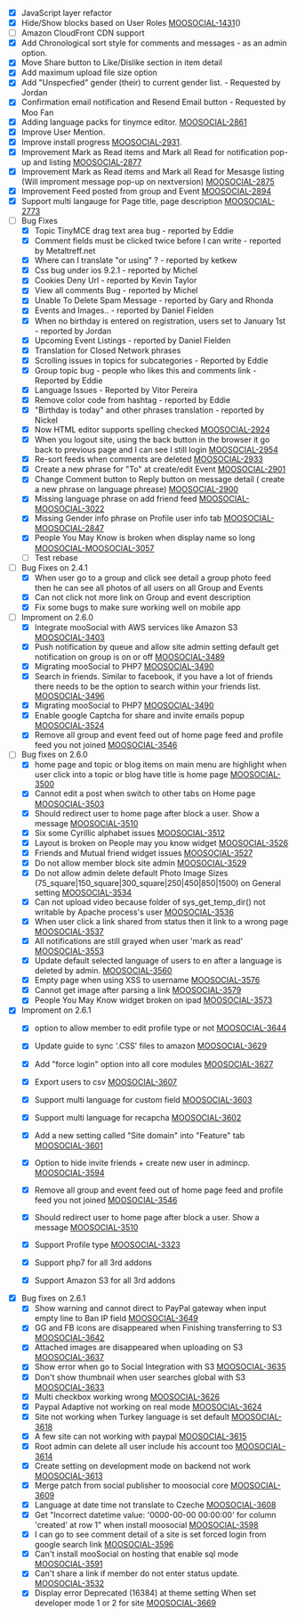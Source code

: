 - [x] JavaScript layer refactor
- [x] Hide/Show blocks based on User Roles [MOOSOCIAL-1431](MOOSOCIAL-1431)()
- [ ] Amazon CloudFront CDN support
- [x] Add Chronological sort style for comments and messages - as an admin option.
- [x] Move Share button to Like/Dislike section in item detail
- [x] Add maximum upload file size option
- [x] Add "Unspecfied" gender (their) to current gender list. - Requested by Jordan
- [x] Confirmation email notification and Resend Email button - Requested by Moo Fan
- [x] Adding language packs for tinymce editor. [MOOSOCIAL-2861](https://jira.socialloft.com/browse/MOOSOCIAL-2861)
- [x] Improve User Mention.
- [x] Improve install progress [MOOSOCIAL-2931](https://jira.socialloft.com/browse/MOOSOCIAL-2931).
- [x] Improvement Mark as Read items and Mark all Read for notification pop-up and listing  [MOOSOCIAL-2877](https://jira.socialloft.com/browse/MOOSOCIAL-2877)
- [x] Improvement Mark as Read items and Mark all Read for Mesasge listing (Will improment message pop-up on nextversion) [MOOSOCIAL-2875](https://jira.socialloft.com/browse/MOOSOCIAL-2875)
- [x] Improvement Feed posted from group and Event [MOOSOCIAL-2894](https://jira.socialloft.com/browse/MOOSOCIAL-2894)
- [x] Support multi langauge for Page title, page description [MOOSOCIAL-2773](https://jira.socialloft.com/browse/MOOSOCIAL-2773)
- [ ] Bug Fixes 
    - [x] Topic TinyMCE drag text area bug - reported by Eddie
    - [x] Comment fields must be clicked twice before I can write - reported by Metaltreff.net
    - [x] Where can I translate "or using" ? - reported by ketkew
    - [x] Css bug under ios 9.2.1 - reported by Michel
    - [x] Cookies Deny Url - reported by Kevin Taylor
    - [x] View all comments Bug - reported by Michel
    - [x] Unable To Delete Spam Message - reported by Gary and Rhonda
    - [x] Events and Images.. - reported by Daniel Fielden
    - [x] When no birthday is entered on registration, users set to January 1st - reported by Jordan
    - [x] Upcoming Event Listings - reported by Daniel Fielden
    - [x] Translation for Closed Network phrases
    - [x] Scrolling issues in topics for subcategories - Reported by Eddie
    - [x] Group topic bug - people who likes this and comments link - Reported by Eddie
    - [x] Language Issues - Reported by Vitor Pereira
    - [x] Remove color code from hashtag - reported by Eddie
    - [x] "Birthday is today" and other phrases translation - reported by Nickel
    - [x] Now HTML editor  supports spelling checked [MOOSOCIAL-2924](https://jira.socialloft.com/browse/MOOSOCIAL-2924) 
    - [x] When you logout site, using the back button in the browser it go back to previous page and I can see I still login [MOOSOCIAL-2954](https://jira.socialloft.com/browse/MOOSOCIAL-2954)
    - [x] Re-sort feeds when comments are deleted [MOOSOCIAL-2933](https://jira.socialloft.com/browse/MOOSOCIAL-2933)
    - [x] Create a new phrase for "To" at create/edit Event [MOOSOCIAL-2901](https://jira.socialloft.com/browse/MOOSOCIAL-2901)
    - [x] Change Comment button to Reply button on message detail ( create a new phrase on language phrease) [MOOSOCIAL-2900](https://jira.socialloft.com/browse/MOOSOCIAL-2900)
    - [x] Missing language phrase on add friend feed [MOOSOCIAL-MOOSOCIAL-3022](https://jira.socialloft.com/browse/MOOSOCIAL-MOOSOCIAL-3022)
    - [x] Missing Gender info phrase on Profile user info tab [MOOSOCIAL-MOOSOCIAL-2847](https://jira.socialloft.com/browse/MOOSOCIAL-MOOSOCIAL-2847)
    - [x] People You May Know is broken when display name so long [MOOSOCIAL-MOOSOCIAL-3057](https://jira.socialloft.com/browse/MOOSOCIAL-MOOSOCIAL-3057)
    - [ ] Test rebase
- [ ] Bug Fixes on 2.4.1
    - [x] When user go to a group and click see detail a group photo feed then he can see all photos of all users on all Group and Events
    - [x] Can not click not more link on Group and event description
    - [x] Fix some bugs to make sure working well on mobile app
     
- [ ] Improment on 2.6.0
    - [x] Integrate mooSocial with AWS services like Amazon S3 [MOOSOCIAL-3403](https://jira.socialloft.com/browse/MOOSOCIAL-3403)
    - [x] Push notification by queue and allow site admin setting default get notification on group is on or off [MOOSOCIAL-3489](https://jira.socialloft.com/browse/MOOSOCIAL-3489)
    - [x] Migrating mooSocial to PHP7 [MOOSOCIAL-3490](https://jira.socialloft.com/browse/MOOSOCIAL-3490)
    - [x]  Search in friends. Similar to facebook, if you have a lot of friends there needs to be the option to search within your friends list. [MOOSOCIAL-3496](https://jira.socialloft.com/browse/MOOSOCIAL-3496)
    - [x] Migrating mooSocial to PHP7 [MOOSOCIAL-3490](https://jira.socialloft.com/browse/MOOSOCIAL-3490)
    - [x] Enable google Captcha for share and invite emails popup [MOOSOCIAL-3524](https://jira.socialloft.com/browse/MOOSOCIAL-3524)
    - [x] Remove all group and event feed out of home page feed and profile feed you not joined [MOOSOCIAL-3546](https://jira.socialloft.com/browse/MOOSOCIAL-3546)

- [ ] Bug fixes on 2.6.0
    - [x] home page and topic or blog items on main menu are highlight when user click into a topic or blog have title is home page [MOOSOCIAL-3500](https://jira.socialloft.com/browse/MOOSOCIAL-3500)
    - [x] Cannot edit a post when switch to other tabs on Home page [MOOSOCIAL-3503](https://jira.socialloft.com/browse/MOOSOCIAL-3503)
    - [x] Should redirect user to home page after block a user. Show a message [MOOSOCIAL-3510](https://jira.socialloft.com/browse/MOOSOCIAL-3510)
    - [x] Six some Cyrillic alphabet issues [MOOSOCIAL-3512](https://jira.socialloft.com/browse/MOOSOCIAL-3512)
    - [x] Layout is broken on People may you know widget [MOOSOCIAL-3526](https://jira.socialloft.com/browse/MOOSOCIAL-3526)
    - [x] Friends and Mutual friend widget issues [MOOSOCIAL-3527](https://jira.socialloft.com/browse/MOOSOCIAL-3527)
    - [x] Do not allow member block site admin [MOOSOCIAL-3529](https://jira.socialloft.com/browse/MOOSOCIAL-3529)
    - [x] Do not allow admin delete default Photo Image Sizes (75_square|150_square|300_square|250|450|850|1500) on General setting [MOOSOCIAL-3534](https://jira.socialloft.com/browse/MOOSOCIAL-3534)
    - [x] Can not upload video because folder of sys_get_temp_dir() not writable by Apache process's user [MOOSOCIAL-3536](https://jira.socialloft.com/browse/MOOSOCIAL-3536)
    - [x] When user click a link shared from status then it link to a wrong page [MOOSOCIAL-3537](https://jira.socialloft.com/browse/MOOSOCIAL-3537)
    - [x] All notifications are still grayed when user 'mark as read' [MOOSOCIAL-3553](https://jira.socialloft.com/browse/MOOSOCIAL-3553)
    - [x] Update default selected language of users to en after a language is deleted by admin. [MOOSOCIAL-3560](https://jira.socialloft.com/browse/MOOSOCIAL-3560)
    - [x] Empty page when using XSS to username [MOOSOCIAL-3576](https://jira.socialloft.com/browse/MOOSOCIAL-3576)
    - [x] Cannot get image after parsing a link [MOOSOCIAL-3579](https://jira.socialloft.com/browse/MOOSOCIAL-3579)
    - [x] People You May Know widget broken on ipad [MOOSOCIAL-3573](https://jira.socialloft.com/browse/MOOSOCIAL-3573)
     
- [x] Improment on 2.6.1
    - [x] option to allow member to edit profile type or not [MOOSOCIAL-3644](https://jira.socialloft.com/browse/MOOSOCIAL-3644)
    - [x] Update guide to sync '.CSS' files to amazon [MOOSOCIAL-3629](https://jira.socialloft.com/browse/MOOSOCIAL-3629)
    - [x] Add "force login" option into all core modules [MOOSOCIAL-3627](https://jira.socialloft.com/browse/MOOSOCIAL-3627)
    - [x] Export users to csv [MOOSOCIAL-3607](https://jira.socialloft.com/browse/MOOSOCIAL-3607)
    - [x] Support multi language for custom field [MOOSOCIAL-3603](https://jira.socialloft.com/browse/MOOSOCIAL-3603)
    - [x] Support multi language for recapcha [MOOSOCIAL-3602](https://jira.socialloft.com/browse/MOOSOCIAL-3602)
    - [x] Add a new setting called "Site domain" into "Feature" tab [MOOSOCIAL-3601](https://jira.socialloft.com/browse/MOOSOCIAL-3601)
    - [x] Option to hide invite friends + create new user in admincp. [MOOSOCIAL-3594](https://jira.socialloft.com/browse/MOOSOCIAL-3594)
    - [x] Remove all group and event feed out of home page feed and profile feed you not joined [MOOSOCIAL-3546](https://jira.socialloft.com/browse/MOOSOCIAL-3546)
    - [x] Should redirect user to home page after block a user. Show a message [MOOSOCIAL-3510](https://jira.socialloft.com/browse/MOOSOCIAL-3510)
    - [x] Support Profile type [MOOSOCIAL-3323](https://jira.socialloft.com/browse/MOOSOCIAL-3323)
    - [x] Support php7 for all 3rd addons
    - [x] Support Amazon S3 for all 3rd addons
     
     
- [x] Bug fixes on 2.6.1
    - [x] Show warning and cannot direct to PayPal gateway when input empty line to Ban IP field [MOOSOCIAL-3649](https://jira.socialloft.com/browse/MOOSOCIAL-3649)
    - [x] GG and FB icons are disappeared when Finishing transferring to S3 [MOOSOCIAL-3642](https://jira.socialloft.com/browse/MOOSOCIAL-3642)
    - [x] Attached images are disappeared when uploading on S3 [MOOSOCIAL-3637](https://jira.socialloft.com/browse/MOOSOCIAL-3637)
    - [x] Show error when go to Social Integration with S3 [MOOSOCIAL-3635](https://jira.socialloft.com/browse/MOOSOCIAL-3635)
    - [x] Don't show thumbnail when user searches global with S3 [MOOSOCIAL-3633](https://jira.socialloft.com/browse/MOOSOCIAL-3633)
    - [x] Multi checkbox working wrong [MOOSOCIAL-3626](https://jira.socialloft.com/browse/MOOSOCIAL-3626)
    - [x] Paypal Adaptive not working on real mode [MOOSOCIAL-3624](https://jira.socialloft.com/browse/MOOSOCIAL-3624)
    - [x] Site not working when Turkey language is set default [MOOSOCIAL-3618](https://jira.socialloft.com/browse/MOOSOCIAL-3618)
    - [x] A few site can not working with paypal [MOOSOCIAL-3615](https://jira.socialloft.com/browse/MOOSOCIAL-3615)
    - [x] Root admin can delete all user include his account too [MOOSOCIAL-3614](https://jira.socialloft.com/browse/MOOSOCIAL-3614)
    - [x] Create setting on development mode on backend not work [MOOSOCIAL-3613](https://jira.socialloft.com/browse/MOOSOCIAL-3613)
    - [x] Merge patch from social publisher to moosocial core [MOOSOCIAL-3609](https://jira.socialloft.com/browse/MOOSOCIAL-3609)
    - [x] Language at date time not translate to Czeche [MOOSOCIAL-3608](https://jira.socialloft.com/browse/MOOSOCIAL-3608)
    - [x] Get "Incorrect datetime value: '0000-00-00 00:00:00' for column 'created' at row 1" when install moosocial [MOOSOCIAL-3598](https://jira.socialloft.com/browse/MOOSOCIAL-3598)
    - [x] I can go to see comment detail of a site is set forced login from google search link [MOOSOCIAL-3596](https://jira.socialloft.com/browse/MOOSOCIAL-3596)
    - [x] Can't install mooSocial on hosting that enable sql mode [MOOSOCIAL-3591](https://jira.socialloft.com/browse/MOOSOCIAL-3591)
    - [x] Can't share a link if member do not enter status update. [MOOSOCIAL-3532](https://jira.socialloft.com/browse/MOOSOCIAL-3532)
    - [x] Display error Deprecated (16384) at theme setting When set developer mode 1 or 2 for site [MOOSOCIAL-3669](https://jira.socialloft.com/browse/MOOSOCIAL-3669)